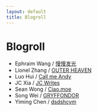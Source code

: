 ```yaml
---
layout: default
title: Blogroll
---
```


# Blogroll

- Ephraim Wang / [慢慢发光](http://ephraim.wang/)
- Lionel Zhang / [OUTER HEAVEN](http://www.lionelzhang.me/)
- Luo Hui / [Call me Andy](https://luohui8891.github.io/)
- JC Xia / [JC Writes](https://jcxia.com/)
- Sean Wong / [Ciao.moe](https://blog.ciao.moe/)
- Song Wei / [GRYFFONDOR](https://talkwithkeyboard.github.io/)
- Yiming Chen / [dsdshcym](https://dsdshcym.github.io/)

